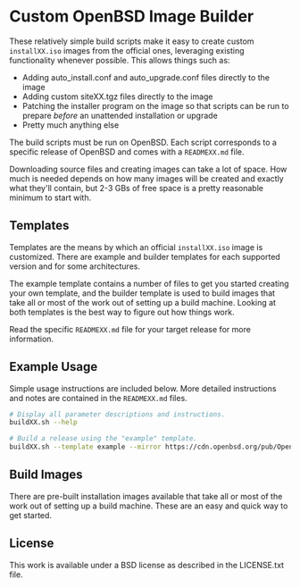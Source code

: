 # Custom OpenBSD Image Builder

These relatively simple build scripts make it easy to create custom `installXX.iso` images from the official ones, leveraging existing functionality whenever possible. This allows things such as:

- Adding auto_install.conf and auto_upgrade.conf files directly to the image
- Adding custom siteXX.tgz files directly to the image
- Patching the installer program on the image so that scripts can be run to prepare *before* an unattended installation or upgrade
- Pretty much anything else

The build scripts must be run on OpenBSD. Each script corresponds to a specific release of OpenBSD and comes with a `READMEXX.md` file.

Downloading source files and creating images can take a lot of space. How much is needed depends on how many images will be created and exactly what they'll contain, but 2-3 GBs of free space is a pretty reasonable minimum to start with.

## Templates

Templates are the means by which an official `installXX.iso` image is customized. There are example and builder templates for each supported version and for some architectures.

The example template contains a number of files to get you started creating your own template, and the builder template is used to build images that take all or most of the work out of setting up a build machine. Looking at both templates is the best way to figure out how things work.

Read the specific `READMEXX.md` file for your target release for more information.

## Example Usage

Simple usage instructions are included below. More detailed instructions and notes are contained in the `READMEXX.md` files.

```sh
# Display all parameter descriptions and instructions.
buildXX.sh --help

# Build a release using the "example" template.
buildXX.sh --template example --mirror https://cdn.openbsd.org/pub/OpenBSD
```

## Build Images

There are pre-built installation images available that take all or most of the work out of setting up a build machine. These are an easy and quick way to get started.

## License

This work is available under a BSD license as described in the LICENSE.txt file.
